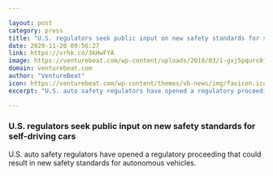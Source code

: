 ```yaml
---

layout: post
category: press
title: "U.S. regulators seek public input on new safety standards for self-driving cars"
date: 2020-11-20 09:56:27
link: https://vrhk.co/3kHwFYA
image: https://venturebeat.com/wp-content/uploads/2018/03/1-gxj5pqurc0jnqxkunzsywa.jpeg?w=1200&strip=all
domain: venturebeat.com
author: "VentureBeat"
icon: https://venturebeat.com/wp-content/themes/vb-news/img/favicon.ico
excerpt: "U.S. auto safety regulators have opened a regulatory proceeding that could result in new safety standards for autonomous vehicles."

---
```


### U.S. regulators seek public input on new safety standards for self-driving cars

U.S. auto safety regulators have opened a regulatory proceeding that could result in new safety standards for autonomous vehicles.